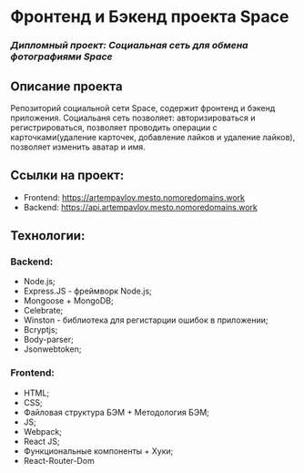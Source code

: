 # Фронтенд и Бэкенд проекта Space
### *Дипломный проект: Социальная сеть для обмена фотографиями Space*

## Описание проекта
Репозиторий социальной сети Space, содержит фронтенд и бэкенд приложения.
Социальаня сеть позволяет: авторизироваться и регистрироваться,
позволяет проводить операции с карточками(удаление карточек, добавление лайков и удаление лайков),
позволяет изменить аватар и имя.

## Ссылки на проект:
- Frontend: https://artempavlov.mesto.nomoredomains.work
- Backend: https://api.artempavlov.mesto.nomoredomains.work

## Технологии:
### Backend:
- Node.js;
- Express.JS - фреймворк Node.js;
- Mongoose + MongoDB;
- Сelebrate;
- Winston - библиотека для регистарции ошибок в приложении;
- Bcryptjs;
- Body-parser;
- Jsonwebtoken;

### Frontend:
- HTML;
- CSS;
- Файловая структура БЭМ + Методология БЭМ;
- JS;
- Webpack;
- React JS;
- Функциональные компоненты + Хуки;
- React-Router-Dom
